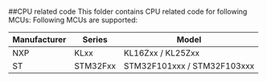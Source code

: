 ##CPU related code
This folder contains CPU related code for following MCUs:
Following MCUs are supported:   

  Manufacturer |   Series  |   Model       
-------------- | --------- | ----------  
      NXP      |    KLxx   | KL16Zxx / KL25Zxx   
      ST       |  STM32Fxx | STM32F101xxx / STM32F103xxx


